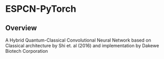 # ESPCN-PyTorch

## Overview

A Hybrid Quantum-Classical Convolutional Neural Network based on Classical architecture by Shi et. al (2016) and implementation by Dakewe Biotech Corporation
